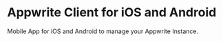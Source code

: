 # Appwrite Client for iOS and Android
Mobile App for iOS and Android to manage your Appwrite Instance.
